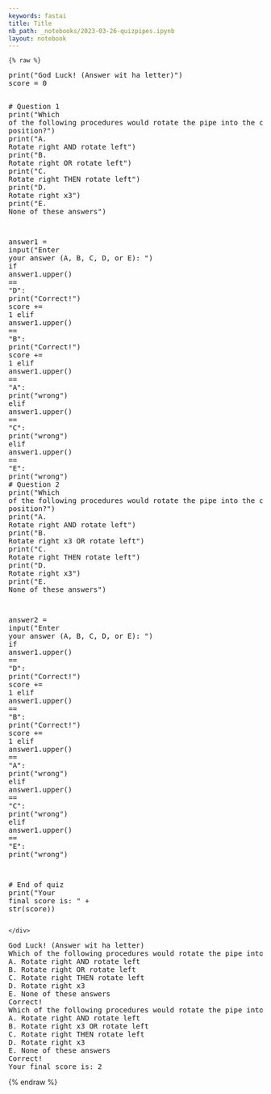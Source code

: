 ```yaml
---
keywords: fastai
title: Title
nb_path: _notebooks/2023-03-26-quizpipes.ipynb
layout: notebook
---
```


<!--
#################################################
### THIS FILE WAS AUTOGENERATED! DO NOT EDIT! ###
#################################################
# file to edit: _notebooks/2023-03-26-quizpipes.ipynb
-->

<div class="container" id="notebook-container">
        
    {% raw %}
    
<div class="cell border-box-sizing code_cell rendered">
<div class="input">

<div class="inner_cell">
    <div class="input_area">
<div class=" highlight hl-ipython3"><pre><span></span><span class="nb">print</span><span class="p">(</span><span class="s2">&quot;God Luck! (Answer wit ha letter)&quot;</span><span class="p">)</span>
<span class="n">score</span> <span class="o">=</span> <span class="mi">0</span>

<span class="c1"># Question 1</span>
<span class="nb">print</span><span class="p">(</span><span class="s2">&quot;Which of the following procedures would rotate the pipe into the correct position?&quot;</span><span class="p">)</span>
<span class="nb">print</span><span class="p">(</span><span class="s2">&quot;A. Rotate right AND rotate left&quot;</span><span class="p">)</span>
<span class="nb">print</span><span class="p">(</span><span class="s2">&quot;B. Rotate right OR rotate left&quot;</span><span class="p">)</span>
<span class="nb">print</span><span class="p">(</span><span class="s2">&quot;C. Rotate right THEN rotate left&quot;</span><span class="p">)</span>
<span class="nb">print</span><span class="p">(</span><span class="s2">&quot;D. Rotate right x3&quot;</span><span class="p">)</span>
<span class="nb">print</span><span class="p">(</span><span class="s2">&quot;E. None of these answers&quot;</span><span class="p">)</span>

<span class="n">answer1</span> <span class="o">=</span> <span class="nb">input</span><span class="p">(</span><span class="s2">&quot;Enter your answer (A, B, C, D, or E): &quot;</span><span class="p">)</span>
<span class="k">if</span> <span class="n">answer1</span><span class="o">.</span><span class="n">upper</span><span class="p">()</span> <span class="o">==</span> <span class="s2">&quot;D&quot;</span><span class="p">:</span>
    <span class="nb">print</span><span class="p">(</span><span class="s2">&quot;Correct!&quot;</span><span class="p">)</span>
    <span class="n">score</span> <span class="o">+=</span> <span class="mi">1</span>
<span class="k">elif</span> <span class="n">answer1</span><span class="o">.</span><span class="n">upper</span><span class="p">()</span> <span class="o">==</span> <span class="s2">&quot;B&quot;</span><span class="p">:</span>
    <span class="nb">print</span><span class="p">(</span><span class="s2">&quot;Correct!&quot;</span><span class="p">)</span>
    <span class="n">score</span> <span class="o">+=</span> <span class="mi">1</span>
<span class="k">elif</span> <span class="n">answer1</span><span class="o">.</span><span class="n">upper</span><span class="p">()</span> <span class="o">==</span> <span class="s2">&quot;A&quot;</span><span class="p">:</span>
    <span class="nb">print</span><span class="p">(</span><span class="s2">&quot;wrong&quot;</span><span class="p">)</span>
<span class="k">elif</span> <span class="n">answer1</span><span class="o">.</span><span class="n">upper</span><span class="p">()</span> <span class="o">==</span> <span class="s2">&quot;C&quot;</span><span class="p">:</span>
    <span class="nb">print</span><span class="p">(</span><span class="s2">&quot;wrong&quot;</span><span class="p">)</span>
<span class="k">elif</span> <span class="n">answer1</span><span class="o">.</span><span class="n">upper</span><span class="p">()</span> <span class="o">==</span> <span class="s2">&quot;E&quot;</span><span class="p">:</span>
    <span class="nb">print</span><span class="p">(</span><span class="s2">&quot;wrong&quot;</span><span class="p">)</span>
<span class="c1"># Question 2</span>
<span class="nb">print</span><span class="p">(</span><span class="s2">&quot;Which of the following procedures would rotate the pipe into the correct position?&quot;</span><span class="p">)</span>
<span class="nb">print</span><span class="p">(</span><span class="s2">&quot;A. Rotate right AND rotate left&quot;</span><span class="p">)</span>
<span class="nb">print</span><span class="p">(</span><span class="s2">&quot;B. Rotate right x3 OR rotate left&quot;</span><span class="p">)</span>
<span class="nb">print</span><span class="p">(</span><span class="s2">&quot;C. Rotate right THEN rotate left&quot;</span><span class="p">)</span>
<span class="nb">print</span><span class="p">(</span><span class="s2">&quot;D. Rotate right x3&quot;</span><span class="p">)</span>
<span class="nb">print</span><span class="p">(</span><span class="s2">&quot;E. None of these answers&quot;</span><span class="p">)</span>

<span class="n">answer2</span> <span class="o">=</span> <span class="nb">input</span><span class="p">(</span><span class="s2">&quot;Enter your answer (A, B, C, D, or E): &quot;</span><span class="p">)</span>
<span class="k">if</span> <span class="n">answer1</span><span class="o">.</span><span class="n">upper</span><span class="p">()</span> <span class="o">==</span> <span class="s2">&quot;D&quot;</span><span class="p">:</span>
    <span class="nb">print</span><span class="p">(</span><span class="s2">&quot;Correct!&quot;</span><span class="p">)</span>
    <span class="n">score</span> <span class="o">+=</span> <span class="mi">1</span>
<span class="k">elif</span> <span class="n">answer1</span><span class="o">.</span><span class="n">upper</span><span class="p">()</span> <span class="o">==</span> <span class="s2">&quot;B&quot;</span><span class="p">:</span>
    <span class="nb">print</span><span class="p">(</span><span class="s2">&quot;Correct!&quot;</span><span class="p">)</span>
    <span class="n">score</span> <span class="o">+=</span> <span class="mi">1</span>
<span class="k">elif</span> <span class="n">answer1</span><span class="o">.</span><span class="n">upper</span><span class="p">()</span> <span class="o">==</span> <span class="s2">&quot;A&quot;</span><span class="p">:</span>
    <span class="nb">print</span><span class="p">(</span><span class="s2">&quot;wrong&quot;</span><span class="p">)</span>
<span class="k">elif</span> <span class="n">answer1</span><span class="o">.</span><span class="n">upper</span><span class="p">()</span> <span class="o">==</span> <span class="s2">&quot;C&quot;</span><span class="p">:</span>
    <span class="nb">print</span><span class="p">(</span><span class="s2">&quot;wrong&quot;</span><span class="p">)</span>
<span class="k">elif</span> <span class="n">answer1</span><span class="o">.</span><span class="n">upper</span><span class="p">()</span> <span class="o">==</span> <span class="s2">&quot;E&quot;</span><span class="p">:</span>
    <span class="nb">print</span><span class="p">(</span><span class="s2">&quot;wrong&quot;</span><span class="p">)</span>

<span class="c1"># End of quiz</span>
<span class="nb">print</span><span class="p">(</span><span class="s2">&quot;Your final score is: &quot;</span> <span class="o">+</span> <span class="nb">str</span><span class="p">(</span><span class="n">score</span><span class="p">))</span>
</pre></div>

    </div>
</div>
</div>

<div class="output_wrapper">
<div class="output">

<div class="output_area">

<div class="output_subarea output_stream output_stdout output_text">
<pre>God Luck! (Answer wit ha letter)
Which of the following procedures would rotate the pipe into the correct position?
A. Rotate right AND rotate left
B. Rotate right OR rotate left
C. Rotate right THEN rotate left
D. Rotate right x3
E. None of these answers
Correct!
Which of the following procedures would rotate the pipe into the correct position?
A. Rotate right AND rotate left
B. Rotate right x3 OR rotate left
C. Rotate right THEN rotate left
D. Rotate right x3
E. None of these answers
Correct!
Your final score is: 2
</pre>
</div>
</div>

</div>
</div>

</div>
    {% endraw %}

</div>
 

